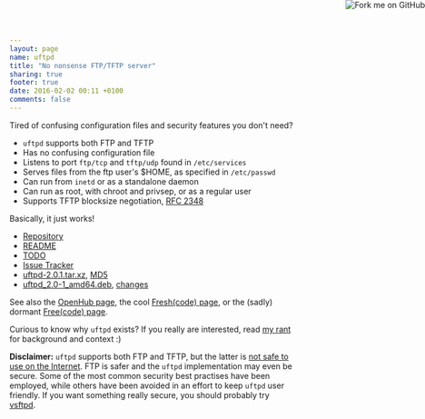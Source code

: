 ```yaml
---
layout: page
name: uftpd
title: "No nonsense FTP/TFTP server"
sharing: true
footer: true
date: 2016-02-02 00:11 +0100
comments: false
---
```


<a href="https://github.com/troglobit/uftpd"><img style="position: absolute; top: 0; right: 0; border: none; box-shadow: none;" src="https://camo.githubusercontent.com/365986a132ccd6a44c23a9169022c0b5c890c387/68747470733a2f2f73332e616d617a6f6e6177732e636f6d2f6769746875622f726962626f6e732f666f726b6d655f72696768745f7265645f6161303030302e706e67" alt="Fork me on GitHub" data-canonical-src="https://s3.amazonaws.com/github/ribbons/forkme_right_red_aa0000.png"></a>

Tired of confusing configuration files and security features you don't need?

* `uftpd` supports both FTP and TFTP
* Has no confusing configuration file
* Listens to port `ftp/tcp` and `tftp/udp` found in `/etc/services`
* Serves files from the ftp user's $HOME, as specified in `/etc/passwd`
* Can run from `inetd` or as a standalone daemon
* Can run as root, with chroot and privsep, or as a regular user
* Supports TFTP blocksize negotiation, [RFC 2348](http://tools.ietf.org/html/rfc2348)

Basically, it just works!

* [Repository](http://github.com/troglobit/uftpd)
* [README](https://github.com/troglobit/uftpd/blob/master/README.md)
* [TODO](https://github.com/troglobit/uftpd/blob/master/TODO.md)
* [Issue Tracker](http://github.com/troglobit/uftpd/issues)
* [uftpd-2.0.1.tar.xz](ftp://troglobit.com/uftpd/uftpd-2.0.1.tar.xz),
  [MD5](ftp://troglobit.com/uftpd/uftpd-2.0.1.tar.xz.md5)
* [uftpd_2.0-1_amd64.deb](ftp://troglobit.com/uftpd/uftpd_2.0-1_amd64.deb),
  [changes](ftp://troglobit.com/uftpd/uftpd_2.0-1_amd64.changes)

See also the [OpenHub page](https://www.openhub.net/p/uftpd/), the cool
[Fresh(code) page](http://freshcode.club/projects/uftpd), or the (sadly)
dormant [Free(code) page](http://freecode.com/projects/uftpd).

Curious to know why `uftpd` exists?  If you really are interested, read
[my rant](/blog/2014/05/04/why-write-your-own-ftp-server/) for
background and context :)

**Disclaimer:** `uftpd` supports both FTP and TFTP, but the latter is
  [not safe to use on the Internet](http://researchrepository.napier.ac.uk/8746/).
  FTP is safer and the `uftpd` implementation may even be secure.  Some
  of the most common security best practises have been employed, while
  others have been avoided in an effort to keep `uftpd` user friendly.
  If you want something really secure, you should probably try
  [vsftpd](https://security.appspot.com/vsftpd.html).


<!--
  -- Local Variables:
  -- mode: markdown
  -- End:
  -->
